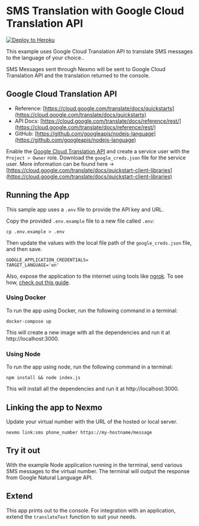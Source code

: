 # SMS Translation with Google Cloud Translation API

[![Deploy to Heroku](https://www.herokucdn.com/deploy/button.svg)](https://nexmo.dev/google-nexmo-sms-translate-heroku)

This example uses Google Cloud Translation API to translate SMS messages to the language of your choice..

SMS Messages sent through Nexmo will be sent to Google Cloud Translation API and the translation returned to the console.

## Google Cloud Translation API

+ Reference: [https://cloud.google.com/translate/docs/quickstarts](https://cloud.google.com/translate/docs/quickstarts)
+ API Docs: [https://cloud.google.com/translate/docs/reference/rest/](https://cloud.google.com/translate/docs/reference/rest/)
+ GitHub: [https://github.com/googleapis/nodejs-language](https://github.com/googleapis/nodejs-language)

Enable the [Google Cloud Translation API](https://console.cloud.google.com/apis/library/translate.googleapis.com?q=translate&id=c22f20ba-6a29-40ae-9084-8bc264a97fc2) and create a service user with the `Project > Owner` role. Download the `google_creds.json` file for the service user. More information can be found here -> [https://cloud.google.com/translate/docs/quickstart-client-libraries](https://cloud.google.com/translate/docs/quickstart-client-libraries)

## Running the App

This sample app uses a `.env` file to provide the API key and URL.

Copy the provided `.env.example` file to a new file called `.env`:

```
cp .env.example > .env
```

Then update the values with the local file path of the `google_creds.json` file, and then save.

```
GOOGLE_APPLICATION_CREDENTIALS=
TARGET_LANGUAGE='en'
```

Also, expose the application to the internet using tools like [ngrok](https://ngrok.com/). To see how, [check out this guide](https://www.nexmo.com/blog/2017/07/04/local-development-nexmo-ngrok-tunnel-dr/).

### Using Docker

To run the app using Docker, run the following command in a terminal:

```
docker-compose up
```

This will create a new image with all the dependencies and run it at http://localhost:3000.

### Using Node

To run the app using node, run the following command in a terminal:

```
npm install && node index.js
```

This will install all the dependencies and run it at http://localhost:3000.

## Linking the app to Nexmo

Update your virtual number with the URL of the hosted or local server.

```
nexmo link:sms phone_number https://my-hostname/message
```

## Try it out

With the example Node application running in the terminal, send various SMS messages to the virtual number.  The terminal will output the response from Google Natural Language API.

## Extend
This app prints out to the console. For integration with an application, extend the `translateText` function to suit your needs.
